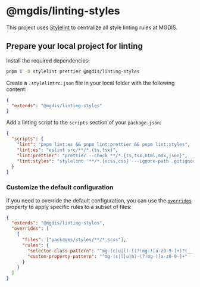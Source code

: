 # @mgdis/linting-styles

This project uses [Stylelint](https://stylelint.io/) to centralize all style linting rules at MGDIS.

## Prepare your local project for linting

Install the required dependencies:

```sh
pnpm i -D stylelint prettier @mgdis/linting-styles
```

Create a `.stylelintrc.json` file in your local folder with the following content:

```JSON
{
  "extends": "@mgdis/linting-styles"
}
```

Add a linting script to the `scripts` section of your `package.json`:

```json
{
  "scripts": {
    "lint": "pnpm lint:es && pnpm lint:prettier && pnpm lint:styles",
    "lint:es": "eslint src/**/*.{ts,tsx}",
    "lint:prettier": "prettier --check **/*.{ts,tsx,html,mdx,json}",
    "lint:styles": "stylelint '**/*.{scss,css}' --ignore-path .gitignore"
  }
}
```

### Customize the default configuration

If you need to override the default configuration, you can use the [`overrides`](https://stylelint.io/user-guide/configure#overrides) property to apply specific rules to a subset of files:

```JSON
{
  "extends": "@mgdis/linting-styles",
  "overrides": [
    {
      "files": ["packages/styles/**/*.scss"],
      "rules": {
        "selector-class-pattern": "^mg-(c|u|l)-((?!mg-)[a-z0-9-]+)?(__([a-z0-9]+-?)+)?(--([a-z0-9]+-?)+){0,2}",
        "custom-property-pattern": "^mg-(c|l|u|b)-(?!mg-)[a-z0-9-]+"
      }
    }
  ]
}

```
